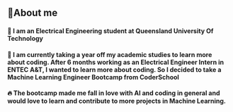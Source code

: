 
## 🚀About me
#### 🏫 I am an Electrical Engineering student at Queensland University Of Technology
#### 🤖 I am currently taking a year off my academic studies to learn more about coding. After 6 months working as an Electrical Engineer Intern in ENTEC A&T, I wanted to learn more about coding. So I decided to take a Machine Learning Engineer Bootcamp  from CoderSchool
#### 🔥 The bootcamp made me fall in love with AI and coding in general and would love to learn and contribute to more projects in Machine Learning.

<!--


**minhviet178/minhviet178** is a ✨ _special_ ✨ repository because its `README.md` (this file) appears on your GitHub profile.

Here are some ideas to get you started:

- 🔭 I’m currently working on ...
- 🌱 I’m currently learning ...
- 👯 I’m looking to collaborate on ...
- 🤔 I’m looking for help with ...
- 💬 Ask me about ...
- 📫 How to reach me: ...
- 😄 Pronouns: ...
- ⚡ Fun fact: ...

-->
